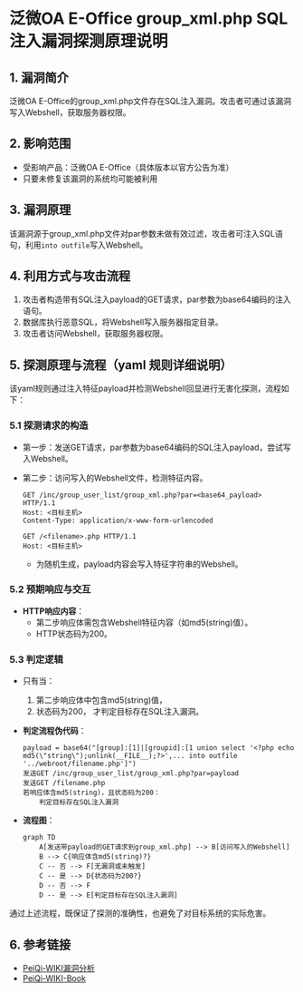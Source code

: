 # 泛微OA E-Office group_xml.php SQL注入漏洞探测原理说明

## 1. 漏洞简介

泛微OA E-Office的group_xml.php文件存在SQL注入漏洞。攻击者可通过该漏洞写入Webshell，获取服务器权限。

## 2. 影响范围

- 受影响产品：泛微OA E-Office（具体版本以官方公告为准）
- 只要未修复该漏洞的系统均可能被利用

## 3. 漏洞原理

该漏洞源于group_xml.php文件对par参数未做有效过滤，攻击者可注入SQL语句，利用`into outfile`写入Webshell。

## 4. 利用方式与攻击流程

1. 攻击者构造带有SQL注入payload的GET请求，par参数为base64编码的注入语句。
2. 数据库执行恶意SQL，将Webshell写入服务器指定目录。
3. 攻击者访问Webshell，获取服务器权限。

## 5. 探测原理与流程（yaml 规则详细说明）

该yaml规则通过注入特征payload并检测Webshell回显进行无害化探测，流程如下：

### 5.1 探测请求的构造

- 第一步：发送GET请求，par参数为base64编码的SQL注入payload，尝试写入Webshell。
- 第二步：访问写入的Webshell文件，检测特征内容。

  ```
  GET /inc/group_user_list/group_xml.php?par=<base64_payload> HTTP/1.1
  Host: <目标主机>
  Content-Type: application/x-www-form-urlencoded

  GET /<filename>.php HTTP/1.1
  Host: <目标主机>
  ```
  - <filename>为随机生成，payload内容会写入特征字符串的Webshell。

### 5.2 预期响应与交互

- **HTTP响应内容**：
  - 第二步响应体需包含Webshell特征内容（如md5(string)值）。
  - HTTP状态码为200。

### 5.3 判定逻辑

- 只有当：
  1. 第二步响应体中包含md5(string)值，
  2. 状态码为200，
  才判定目标存在SQL注入漏洞。

- **判定流程伪代码**：
  ```pseudo
  payload = base64("[group]:[1]|[groupid]:[1 union select '<?php echo md5(\"string\");unlink(__FILE__);?>',... into outfile '../webroot/filename.php']")
  发送GET /inc/group_user_list/group_xml.php?par=payload
  发送GET /filename.php
  若响应体含md5(string)，且状态码为200：
      判定目标存在SQL注入漏洞
  ```

- **流程图**：
  ```mermaid
  graph TD
      A[发送带payload的GET请求到group_xml.php] --> B[访问写入的Webshell]
      B --> C{响应体含md5(string)?}
      C -- 否 --> F[无漏洞或未触发]
      C -- 是 --> D{状态码为200?}
      D -- 否 --> F
      D -- 是 --> E[判定目标存在SQL注入漏洞]
  ```

通过上述流程，既保证了探测的准确性，也避免了对目标系统的实际危害。

## 6. 参考链接

- [PeiQi-WIKI漏洞分析](http://wiki.peiqi.tech/wiki/oa/泛微OA/泛微OA%20E-Office%20group_xml.php%20SQL注入漏洞.html)
- [PeiQi-WIKI-Book](https://github.com/PeiQi0/PeiQi-WIKI-Book/blob/main/docs/wiki/oa/%E6%B3%9B%E5%BE%AEOA/%E6%B3%9B%E5%BE%AEOA%20E-Office%20group_xml.php%20SQL%E6%B3%A8%E5%85%A5%E6%BC%8F%E6%B4%9E.md) 